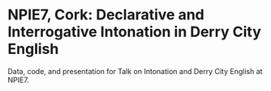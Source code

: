 # NPIE7, Cork: Declarative and Interrogative Intonation in Derry City English
Data, code, and presentation for Talk on Intonation and Derry City English at NPIE7.
